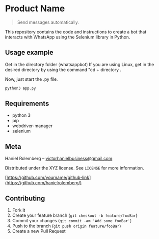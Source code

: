 # Product Name
> Send messages automatically.



This repository contains the code and instructions to create a bot that interacts with WhatsApp using the Selenium library in Python.



## Usage example

Get in the directory folder (whatsappbot)
If you are using Linux, get in the desired directory by using the command "cd + directory .

Now, just start the .py file.

```sh
python3 app.py
```

## Requirements 

- python 3 
- pip 
- webdriver-manager
- selenium

## Meta

 Haniel Rolemberg – victorhanielbusiness@gmail.com

Distributed under the XYZ license. See ``LICENSE`` for more information.

[https://github.com/yourname/github-link](https://github.com/hanielrolemberg/)

## Contributing

1. Fork it 
2. Create your feature branch (`git checkout -b feature/fooBar`)
3. Commit your changes (`git commit -am 'Add some fooBar'`)
4. Push to the branch (`git push origin feature/fooBar`)
5. Create a new Pull Request

<!-- Markdown link & img dfn's -->
[npm-image]: https://img.shields.io/npm/v/datadog-metrics.svg?style=flat-square
[npm-url]: https://npmjs.org/package/datadog-metrics
[npm-downloads]: https://img.shields.io/npm/dm/datadog-metrics.svg?style=flat-square
[travis-image]: https://img.shields.io/travis/dbader/node-datadog-metrics/master.svg?style=flat-square
[travis-url]: https://travis-ci.org/dbader/node-datadog-metrics
[wiki]: https://github.com/yourname/yourproject/wiki
